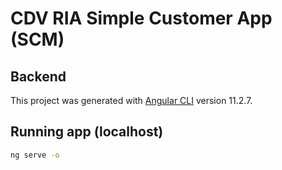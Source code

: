 # CDV RIA Simple Customer App (SCM)

## Backend


This project was generated with [Angular CLI](https://github.com/angular/angular-cli) version 11.2.7.

## Running app (localhost)

```bash
ng serve -o
```

